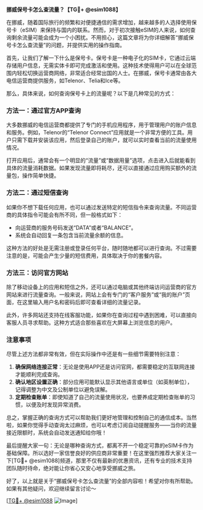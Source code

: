 **挪威保号卡怎么查流量？【TG💪+ @esim1088】**

在挪威，随着国际旅行的频繁和对便捷通信的需求增加，越来越多的人选择使用保号卡（eSIM）来保持与国内的联系。然而，对于初次接触eSIM的人来说，如何查询剩余流量可能会成为一个小困扰。不用担心，这篇文章将为你详细解答“挪威保号卡怎么查流量”的问题，并提供实用的操作指南。

首先，让我们了解一下什么是保号卡。保号卡是一种电子化的SIM卡，它通过云端存储用户信息，无需实体卡即可完成激活和使用。这种技术使得用户可以在全球范围内轻松切换运营商网络，非常适合经常出国的人士。在挪威，保号卡通常由各大电信运营商提供服务，如Telenor、Telia和Ice等。

那么，具体来说，如何查询保号卡上的流量呢？以下是几种常见的方式：

### 方法一：通过官方APP查询

大多数挪威的电信运营商都提供了专门的手机应用程序，用于管理用户的账户信息和服务。例如，Telenor的“Telenor Connect”应用就是一个非常方便的工具。用户只需下载并安装该应用，然后登录自己的账户，就可以实时查看当前的流量使用情况。

打开应用后，通常会有一个明显的“流量”或“数据用量”选项，点击进入后就能看到具体的流量消耗数据。如果发现流量即将耗尽，还可以直接通过应用购买额外的流量包，操作简单快捷。

### 方法二：通过短信查询

如果你不想下载任何应用，也可以通过发送特定的短信指令来查询流量。不同运营商的具体指令可能会有所不同，但一般格式如下：

- 向运营商的服务号码发送“DATA”或者“BALANCE”。
- 系统会自动回复一条包含当前流量余额的信息。

这种方法的好处是无需注册或登录任何平台，随时随地都可以进行查询。不过需要注意的是，可能会产生少量的短信费用，具体取决于你的套餐内容。

### 方法三：访问官方网站

除了移动设备上的应用和短信之外，还可以通过电脑或其他终端访问运营商的官方网站来进行流量查询。一般来说，网站上会有专门的“客户服务”或“我的账户”页面，在这里输入用户名和密码后即可查看详细的流量记录。

此外，许多网站还支持在线客服功能，如果你在查询过程中遇到困难，可以直接向客服人员寻求帮助。这种方式适合那些喜欢在大屏幕上浏览信息的用户。

### 注意事项

尽管上述方法都非常有效，但在实际操作中还是有一些细节需要特别注意：

1. **确保网络连接正常**：无论是使用APP还是访问官网，都需要稳定的互联网连接才能顺利完成查询。
2. **确认地区设置正确**：部分应用可能默认显示其他语言或单位（如英制单位），记得调整为中文及公制单位以避免误解。
3. **定期检查账单**：即使知道了自己的流量使用状况，也要养成定期检查账单的习惯，以便及时发现异常消费。

总之，掌握正确的查询方式可以帮助我们更好地管理和控制自己的通信成本。当然啦，如果你觉得手动查询太过麻烦，也可以考虑订阅自动提醒服务——当你的流量接近限额时，系统会自动发送通知给你哦！

最后提醒大家一句：无论是哪种查询方式，都离不开一个稳定可靠的eSIM卡作为基础保障。所以选好一家信誉良好的供应商非常重要！在这里强烈推荐大家关注一下[TG💪+ @esim1088]频道，那里不仅有最新的优惠资讯，还有专业的技术支持团队随时待命，绝对能让你省心又安心地享受挪威之旅。

好了，以上就是关于“挪威保号卡怎么查流量”的全部内容啦！希望对你有所帮助。如果有其他疑问，欢迎继续留言讨论～ 

[[TG💪+ @esim1088](https://t.me/s/esim1088) ![Image](https://i.postimg.cc/4NQfJmqS/Snipaste-2025-05-13-00-14-12.png)]
